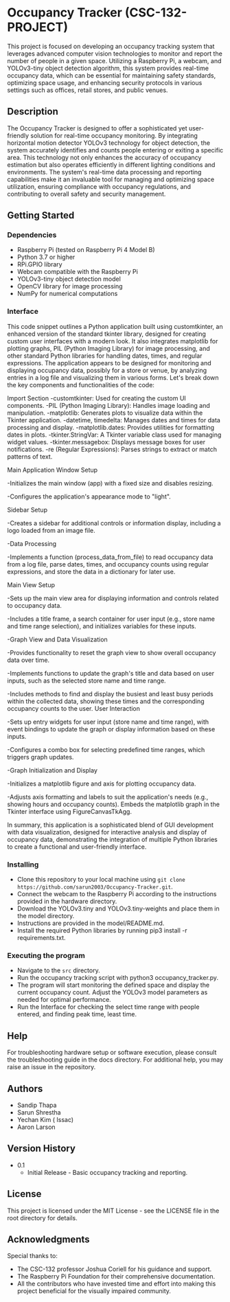 # Occupancy Tracker (CSC-132-PROJECT)
This project is focused on developing an occupancy tracking system that leverages advanced computer vision technologies to monitor and report the number of people in a given space. Utilizing a Raspberry Pi, a webcam, and YOLOv3-tiny object detection algorithm, this system provides real-time occupancy data, which can be essential for maintaining safety standards, optimizing space usage, and enhancing security protocols in various settings such as offices, retail stores, and public venues.

## Description
The Occupancy Tracker is designed to offer a sophisticated yet user-friendly solution for real-time occupancy monitoring. By integrating horizontal motion detector YOLOv3 technology for object detection, the system accurately identifies and counts people entering or exiting a specific area. This technology not only enhances the accuracy of occupancy estimation but also operates efficiently in different lighting conditions and environments. The system's real-time data processing and reporting capabilities make it an invaluable tool for managing and optimizing space utilization, ensuring compliance with occupancy regulations, and contributing to overall safety and security management.

## Getting Started
### Dependencies
- Raspberry Pi (tested on Raspberry Pi 4 Model B)
- Python 3.7 or higher
- RPi.GPIO library
- Webcam compatible with the Raspberry Pi
- YOLOv3-tiny object detection model
- OpenCV library for image processing
- NumPy for numerical computations

### Interface
This code snippet outlines a Python application built using customtkinter, an enhanced version of the standard tkinter library, designed for creating custom user interfaces with a modern look. It also integrates matplotlib for plotting graphs, PIL (Python Imaging Library) for image processing, and other standard Python libraries for handling dates, times, and regular expressions. The application appears to be designed for monitoring and displaying occupancy data, possibly for a store or venue, by analyzing entries in a log file and visualizing them in various forms. Let's break down the key components and functionalities of the code:

Import Section
-customtkinter: Used for creating the custom UI components.
-PIL (Python Imaging Library): Handles image loading and manipulation.
-matplotlib: Generates plots to visualize data within the Tkinter application.
-datetime, timedelta: Manages dates and times for data processing and display.
-matplotlib.dates: Provides utilities for formatting dates in plots.
-tkinter.StringVar: A Tkinter variable class used for managing widget values.
-tkinter.messagebox: Displays message boxes for user notifications.
-re (Regular Expressions): Parses strings to extract or match patterns of text.

Main Application Window Setup

-Initializes the main window (app) with a fixed size and disables resizing.

-Configures the application's appearance mode to "light".

Sidebar Setup

-Creates a sidebar for additional controls or information display, including a logo loaded from an image file.

-Data Processing

-Implements a function (process_data_from_file) to read occupancy data from a log file, parse dates, times, and occupancy counts using regular expressions, and store the data in a dictionary for later use.

Main View Setup

-Sets up the main view area for displaying information and controls related to occupancy data.

-Includes a title frame, a search container for user input (e.g., store name and time range selection), and initializes variables for these inputs.

-Graph View and Data Visualization

-Provides functionality to reset the graph view to show overall occupancy data over time.

-Implements functions to update the graph's title and data based on user inputs, such as the selected store name and time range.

-Includes methods to find and display the busiest and least busy periods within the collected data, showing these times and the corresponding occupancy counts to the user.
User Interaction

-Sets up entry widgets for user input (store name and time range), with event bindings to update the graph or display information based on these inputs.

-Configures a combo box for selecting predefined time ranges, which triggers graph updates.

-Graph Initialization and Display

-Initializes a matplotlib figure and axis for plotting occupancy data.

-Adjusts axis formatting and labels to suit the application's needs (e.g., showing hours and occupancy counts).
 Embeds the matplotlib graph in the Tkinter interface using FigureCanvasTkAgg.

In summary, this application is a sophisticated blend of GUI development with data visualization, designed for interactive analysis and display of occupancy data, demonstrating the integration of multiple Python libraries to create a functional and user-friendly interface.
  
### Installing
- Clone this repository to your local machine using `git clone https://github.com/sarun2003/Occupancy-Tracker.git`.
- Connect the webcam to the Raspberry Pi according to the instructions provided in the hardware directory.
- Download the YOLOv3.tiny and YOLOv3.tiny-weights and place them in the model directory.
- Instructions are provided in the model/README.md.
- Install the required Python libraries by running pip3 install -r requirements.txt.

### Executing the program
- Navigate to the `src` directory.
- Run the occupancy tracking script with python3 occupancy_tracker.py.
- The program will start monitoring the defined space and display the current occupancy count. Adjust the YOLOv3 model parameters as needed for optimal performance.
- Run the Interface for checking the select time range with people entered, and finding peak time, least time.

## Help
For troubleshooting hardware setup or software execution, please consult the troubleshooting guide in the docs directory.
For additional help, you may raise an issue in the repository.

## Authors
- Sandip Thapa
- Sarun Shrestha
- Yechan Kim ( Issac)
- Aaron Larson

## Version History
* 0.1
    * Initial Release - Basic occupancy tracking and reporting.

## License
This project is licensed under the MIT License - see the LICENSE file in the root directory for details.

## Acknowledgments
Special thanks to:
* The CSC-132 professor Joshua Coriell for his guidance and support.
* The Raspberry Pi Foundation for their comprehensive documentation.
* All the contributors who have invested time and effort into making this project beneficial for the visually impaired community.
